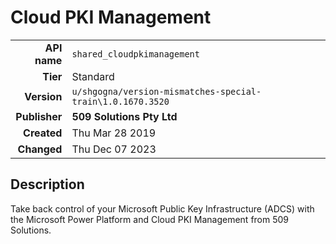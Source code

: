 # Cloud PKI Management
| | |
|-:|-|
|**API name**|`shared_cloudpkimanagement`|
|**Tier**|Standard|
|**Version**|`u/shgogna/version-mismatches-special-train\1.0.1670.3520`|
|**Publisher**|**509 Solutions Pty Ltd**|
|**Created**|Thu Mar 28 2019|
|**Changed**|Thu Dec 07 2023|

## Description
Take back control of your Microsoft Public Key Infrastructure (ADCS) with the Microsoft Power Platform and Cloud PKI Management from 509 Solutions.
